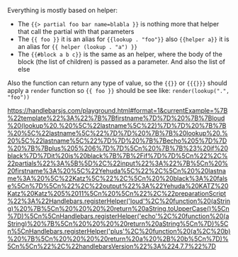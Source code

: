 Everything is mostly based on helper: 

- The `{{> partial foo bar name=blabla }}` is nothing more that helper that call the partial with that parameters
- The `{{ foo }}` it is an alias for `{{lookup . "foo"}}` also `{{helper a}}` it is an alias for `{{ helper (lookup . "a") }}`
- The `{{#block a b c}}` is the same as an helper, where the body of the block (the list of children) is passed as a parameter. And also the list of else

Also the function can return any type of value, so the `{{}}` or `{{{}}}` should apply a `render` function so `{{ foo }}` should be see like: `render(lookup(".", "foo"))`

https://handlebarsjs.com/playground.html#format=1&currentExample=%7B%22template%22%3A%22%7B%7Bfirstname%7D%7D%20%7B%7Bloud%20(lookup%20.%20%5C%22lastname%5C%22)%7D%7D%20%7B%7B%20%5C%22lastname%5C%22%7D%7D%20%7B%7B%20lookup%20.%20%5C%22lastname%5C%22%7D%7D%20%7B%7Becho%205%7D%7D%20%7B%7Bplus%205%206%7D%7D%5Cn%20%7B%7B%23%20if%20black%7D%7Dit%20is%20black%7B%7B%2Fif%7D%7D%5Cn%22%2C%22partials%22%3A%5B%5D%2C%22input%22%3A%22%7B%5Cn%20%20firstname%3A%20%5C%22Yehuda%5C%22%2C%5Cn%20%20lastname%3A%20%5C%22Katz%5C%22%2C%5Cn%20%20black%3A%20false%5Cn%7D%5Cn%22%2C%22output%22%3A%22Yehuda%20KATZ%20Katz%20Katz%205%2011%5Cn%20%5Cn%22%2C%22preparationScript%22%3A%22Handlebars.registerHelper('loud'%2C%20function%20(aString)%20%7B%5Cn%20%20%20%20return%20aString.toUpperCase()%5Cn%7D)%5Cn%5CnHandlebars.registerHelper('echo'%2C%20function%20(aString)%20%7B%5Cn%20%20%20%20return%20aString%5Cn%7D)%5Cn%5CnHandlebars.registerHelper('plus'%2C%20function%20(a%2C%20b)%20%7B%5Cn%20%20%20%20return%20a%20%2B%20b%5Cn%7D)%5Cn%5Cn%22%2C%22handlebarsVersion%22%3A%224.7.7%22%7D